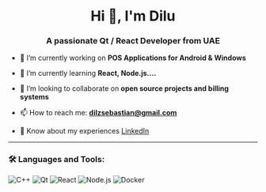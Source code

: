 <h1 align="center">Hi 👋, I'm Dilu</h1>
<h3 align="center">A passionate Qt / React Developer from UAE</h3>

- 🔭 I’m currently working on **POS Applications for Android & Windows**

- 🌱 I’m currently learning **React, Node.js....**

- 👯 I’m looking to collaborate on **open source projects and billing systems**


- 📫 How to reach me: **dilzsebastian@gmail.com**

- 📄 Know about my experiences [LinkedIn](www.linkedin.com/in/dilusebastian)

---

### 🛠️ Languages and Tools:
![C++](https://img.shields.io/badge/-C++-00599C?style=flat&logo=c%2B%2B&logoColor=white)
![Qt](https://img.shields.io/badge/-Qt-41CD52?style=flat&logo=Qt&logoColor=white)
![React](https://img.shields.io/badge/-React-61DAFB?style=flat&logo=react&logoColor=black)
![Node.js](https://img.shields.io/badge/-Node.js-339933?style=flat&logo=node.js&logoColor=white)
![Docker](https://img.shields.io/badge/-Docker-2496ED?style=flat&logo=docker&logoColor=white)
